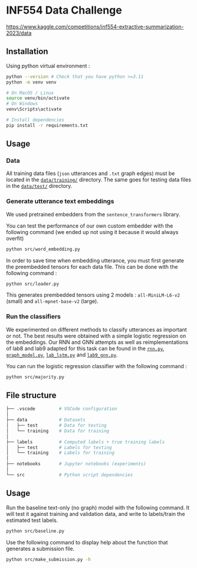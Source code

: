 # INF554 Data Challenge

https://www.kaggle.com/competitions/inf554-extractive-summarization-2023/data

## Installation

Using python virtual environment :

```bash
python --version # Check that you have python >=3.11
python -m venv venv

# On MacOS / Linux
source venv/bin/activate
# On Windows
venv\Scripts\activate

# Install dependencies
pip install -r requirements.txt
```

## Usage

### Data

All training data files (`json` utterances and `.txt` graph edges) must be located in the [`data/training/`](./data/training/) directory. The same goes for testing data files in the [`data/test/`](./data/test/) directory.

### Generate utterance text embeddings

We used pretrained embedders from the `sentence_transformers` library.

You can test the performance of our own custom embedder with the following command (we ended up not using it because it would always overfit)

```bash
python src/word_embedding.py
```

In order to save time when embedding utterance, you must first generate the preembedded tensors for each data file. This can be done with the following command :

```bash
python src/loader.py
```

This generates prembedded tensors using 2 models : `all-MiniLM-L6-v2` (small) and `all-mpnet-base-v2` (large).

### Run the classifiers

We experimented on different methods to classify utterances as important or not. The best results were obtained with a simple logistic regression on the embeddings. Our RNN and GNN attempts as well as reimplementations of lab8 and lab9 adapted for this task can be found in the [`rnn.py`](./src/rnn.py), [`graph_model.py`](./src/graph_model.py), [`lab_lstm.py`](./src/lab8_lstm.py) and [`lab9_gnn.py`](./src/lab9_gcn.py).

You can run the logistic regression classifier with the following command :

```bash
python src/majority.py
```

## File structure

```bash
├── .vscode         # VSCode configuration
│
├── data            # Datasets
│   ├── test        # Data for testing
│   └── training    # Data for training
│
├── labels          # Computed labels + true training labels
│   ├── test        # Labels for testing
│   └── training    # Labels for training
│
├── notebooks       # Jupyter notebooks (experiments)
│
└── src             # Python script dependencies
```

## Usage

Run the baseline text-only (no graph) model with the following command.
It will test it against training and validation data, and write to labels/train the estimated test labels.

```bash
python src/baseline.py
```

Use the following command to display help about the function that generates a submission file.

```bash
python src/make_submission.py -h
```
